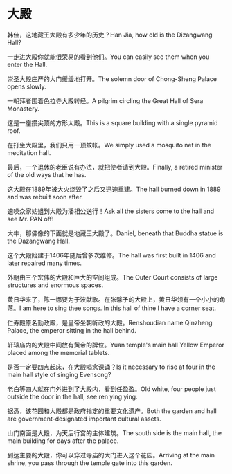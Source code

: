 # 大殿

<p><span class="chinese">韩佳，这地藏王大殿有多少年的历史？</span><span class="english">Han Jia, how old is the Dizangwang Hall?</span></p>

<p><span class="chinese">一走进大殿你就能很荣易的看到他们。</span><span class="english">You can easily see them when you enter the Hall.</span></p>

<p><span class="chinese">崇圣大殿庄严的大门缓缓地打开。</span><span class="english">The solemn door of Chong-Sheng Palace opens slowly.</span></p>

<p><span class="chinese">一朝拜者围着色拉寺大殿转经。</span><span class="english">A pilgrim circling the Great Hall of Sera Monastery.</span></p>

<p><span class="chinese">这是一座攒尖顶的方形大殿。</span><span class="english">This is a square building with a single pyramid roof.</span></p>

<p><span class="chinese">在打坐大殿里，我们只用一顶蚊帐。</span><span class="english">We simply used a mosquito net in the meditation hall.</span></p>

<p><span class="chinese">最后，一个退休的老臣说有办法，就把使者请到大殿。</span><span class="english">Finally, a retired minister of the old ways that he has.</span></p>

<p><span class="chinese">这大殿在1889年被大火烧毁了之后又迅速重建。</span><span class="english">The hall burned down in 1889 and was rebuilt soon after.</span></p>

<p><span class="chinese">速唤众家姑姐到大殿为潘相公送行！</span><span class="english">Ask all the sisters come to the hall and see Mr. PAN off!</span></p>

<p><span class="chinese">大牛，那佛像的下面就是地藏王大殿了。</span><span class="english">Daniel, beneath that Buddha statue is the Dazangwang Hall.</span></p>

<p><span class="chinese">这个大殿始建于1406年随后曾多次维修。</span><span class="english">The hall was first built in 1406 and later repaired many times.</span></p>

<p><span class="chinese">外朝由三个宏伟的大殿和巨大的空间组成。</span><span class="english">The Outer Court consists of large structures and enormous spaces.</span></p>

<p><span class="chinese">黄日华来了，陈一娜要为于波献歌。在张馨予的大殿上，黄日华领有一个小小的角落。</span><span class="english">I am here to sing thee songs. In this hall of thine I have a corner seat.</span></p>

<p><span class="chinese">仁寿殿原名勤政殿，是皇帝坐朝听政的大殿。</span><span class="english">Renshoudian name Qinzheng Palace, the emperor sitting in the hall behind.</span></p>

<p><span class="chinese">轩辕庙内的大殿中间放有黄帝的牌位。</span><span class="english">Yuan temple's main hall Yellow Emperor placed among the memorial tablets.</span></p>

<p><span class="chinese">是否一定要四点起床，在大殿唱念课诵？</span><span class="english">Is it necessary to rise at four in the main hall style of singing Evensong?</span></p>

<p><span class="chinese">老白等四人就在门外进到了大殿内，看到任盈盈。</span><span class="english">Old white, four people just outside the door in the hall, see ren ying ying.</span></p>

<p><span class="chinese">据悉，该花园和大殿都是政府指定的重要文化遗产。</span><span class="english">Both the garden and hall are government-designated important cultural assets.</span></p>

<p><span class="chinese">山门南面是大殿，为天后行宫的主体建筑。</span><span class="english">The south side is the main hall, the main building for days after the palace.</span></p>

<p><span class="chinese">到达主要的大殿，你可以穿过寺庙的大门进入这个花园。</span><span class="english">Arriving at the main shrine, you pass through the temple gate into this garden.</span></p>

